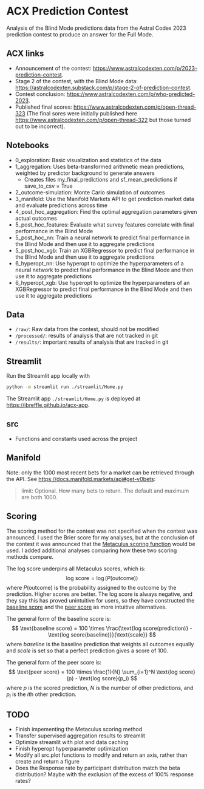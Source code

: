 # ACX Prediction Contest

Analysis of the Blind Mode predictions data from the Astral Codex 2023 prediction contest
to produce an answer for the Full Mode.

## ACX links

- Announcement of the contest:
<https://www.astralcodexten.com/p/2023-prediction-contest>.
- Stage 2 of the contest, with the Blind Mode data:
<https://astralcodexten.substack.com/p/stage-2-of-prediction-contest>.
- Contest conclusion:
<https://www.astralcodexten.com/p/who-predicted-2023>.
- Published final scores:
<https://www.astralcodexten.com/p/open-thread-323>
(The final sores were initially published here
<https://www.astralcodexten.com/p/open-thread-322> but those turned out to be incorrect).

## Notebooks

- 0_exploration: Basic visualization and statistics of the data
- 1_aggregation: Uses beta-transformed arithmetic mean predictions, weighted by predictor background to generate answers
  - Creates files my_final_predictions and sf_mean_predictions if save_to_csv = True
- 2_outcome-simulation: Monte Carlo simulation of outcomes
- 3_manifold: Use the Manifold Markets API to get prediction market data and evaluate predictions across time
- 4_post_hoc_aggregation: Find the optimal aggregation parameters given actual outcomes
- 5_post_hoc_features: Evaluate what survey features correlate with final performance in the Blind Mode
- 5_post_hoc_nn: Train a neural network to predict final performance in the Blind Mode and then use it to aggregate predictions
- 5_post_hoc_xgb: Train an XGBRegressor to predict final performance in the Blind Mode and then use it to aggregate predictions
- 6_hyperopt_nn: Use hyperopt to optimize the hyperparameters of a neural network to predict final performance in the Blind Mode and then use it to aggregate predictions
- 6_hyperopt_xgb: Use hyperopt to optimize the hyperparameters of an XGBRegressor to predict final performance in the Blind Mode and then use it to aggregate predictions

## Data

- `/raw/`: Raw data from the contest, should not be modified
- `/processed/`: results of analysis that are not tracked in git
- `/results/`: important results of analysis that are tracked in git

## Streamlit

Run the Streamlit app locally with

```bash
python -m streamlit run ./streamlit/Home.py
```

The Streamlit app ```./streamlit/Home.py``` is deployed at
<https://jbreffle.github.io/acx-app>.

## src

- Functions and constants used across the project

## Manifold

Note: only the 1000 most recent bets for a market can be retrieved through the API.
See <https://docs.manifold.markets/api#get-v0bets>:

> limit: Optional. How many bets to return. The default and maximum are both 1000.

## Scoring

The scoring method for the contest was not specified when the contest was announced.
I used the Brier score for my analyses,
but at the conclusion of the contest it was announced that the
[Metaculus scoring function](<https://www.metaculus.com/help/scores-faq/>)
would be used.
I added additional analyses comparing how these two scoring methods compare.

The log score underpins all Metaculus scores, which is:
$$
\text{log score} = \log(P(\text{outcome}))
$$
where $P(\text{outcome})$ is the probability assigned to the outcome by the prediction.
Higher scores are better.
The log score is always negative,
and they say this has proved unintuitive for users,
so they have constructed the
[baseline score](<https://www.metaculus.com/help/scores-faq/#baseline-score>)
and the
[peer score](<https://www.metaculus.com/help/scores-faq/#peer-score>)
as more intuitive alternatives.

The general form of the baseline score is:
$$
\text{baseline score} = 100 \times \frac{\text{log score(prediction)} - \text{log score(baseline)}}{\text{scale}}
$$
where $baseline$ is the baseline prediction that weights all outcomes equally
and $scale$ is set so that a perfect prediction gives a score of $100$.

The general form of the peer score is:
$$
\text{peer score} = 100 \times \frac{1}{N} \sum_{i=1}^N \text{log score}(p) - \text{log score}(p_i)
$$
where $p$ is the scored prediction,
$N$ is the number of other predictions, and
$p_i$ is the $i$th other prediction.

## TODO

- Finish impementing the Metaculus scoring method
- Transfer supervised aggregation results to streamlit
- Optimize streamlit with plot and data caching
- Finish hyperopt hyperparameter optimization
- Modify all src.plot functions to modify and return an axis, rather than create and return a figure
- Does the Response rate by participant distribution match the beta distribution? Maybe with the exclusion of the excess of 100% response rates?
